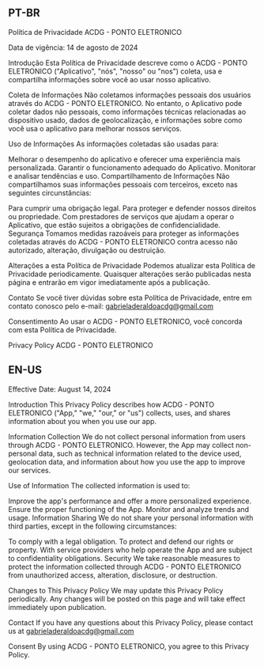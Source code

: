 ## PT-BR
Política de Privacidade
ACDG - PONTO ELETRONICO

Data de vigência: 14 de agosto de 2024

Introdução
Esta Política de Privacidade descreve como o ACDG - PONTO ELETRONICO ("Aplicativo", "nós", "nosso" ou "nos") coleta, usa e compartilha informações sobre você ao usar nosso aplicativo.

Coleta de Informações
Não coletamos informações pessoais dos usuários através do ACDG - PONTO ELETRONICO. No entanto, o Aplicativo pode coletar dados não pessoais, como informações técnicas relacionadas ao dispositivo usado, dados de geolocalização, e informações sobre como você usa o aplicativo para melhorar nossos serviços.

Uso de Informações
As informações coletadas são usadas para:

Melhorar o desempenho do aplicativo e oferecer uma experiência mais personalizada.
Garantir o funcionamento adequado do Aplicativo.
Monitorar e analisar tendências e uso.
Compartilhamento de Informações
Não compartilhamos suas informações pessoais com terceiros, exceto nas seguintes circunstâncias:

Para cumprir uma obrigação legal.
Para proteger e defender nossos direitos ou propriedade.
Com prestadores de serviços que ajudam a operar o Aplicativo, que estão sujeitos a obrigações de confidencialidade.
Segurança
Tomamos medidas razoáveis para proteger as informações coletadas através do ACDG - PONTO ELETRONICO contra acesso não autorizado, alteração, divulgação ou destruição.

Alterações a esta Política de Privacidade
Podemos atualizar esta Política de Privacidade periodicamente. Quaisquer alterações serão publicadas nesta página e entrarão em vigor imediatamente após a publicação.

Contato
Se você tiver dúvidas sobre esta Política de Privacidade, entre em contato conosco pelo e-mail: gabrieladeraldoacdg@gmail.com

Consentimento
Ao usar o ACDG - PONTO ELETRONICO, você concorda com esta Política de Privacidade.

Privacy Policy
ACDG - PONTO ELETRONICO

## EN-US

Effective Date: August 14, 2024

Introduction
This Privacy Policy describes how ACDG - PONTO ELETRONICO ("App," "we," "our," or "us") collects, uses, and shares information about you when you use our app.

Information Collection
We do not collect personal information from users through ACDG - PONTO ELETRONICO. However, the App may collect non-personal data, such as technical information related to the device used, geolocation data, and information about how you use the app to improve our services.

Use of Information
The collected information is used to:

Improve the app's performance and offer a more personalized experience.
Ensure the proper functioning of the App.
Monitor and analyze trends and usage.
Information Sharing
We do not share your personal information with third parties, except in the following circumstances:

To comply with a legal obligation.
To protect and defend our rights or property.
With service providers who help operate the App and are subject to confidentiality obligations.
Security
We take reasonable measures to protect the information collected through ACDG - PONTO ELETRONICO from unauthorized access, alteration, disclosure, or destruction.

Changes to This Privacy Policy
We may update this Privacy Policy periodically. Any changes will be posted on this page and will take effect immediately upon publication.

Contact
If you have any questions about this Privacy Policy, please contact us at gabrieladeraldoacdg@gmail.com

Consent
By using ACDG - PONTO ELETRONICO, you agree to this Privacy Policy.
